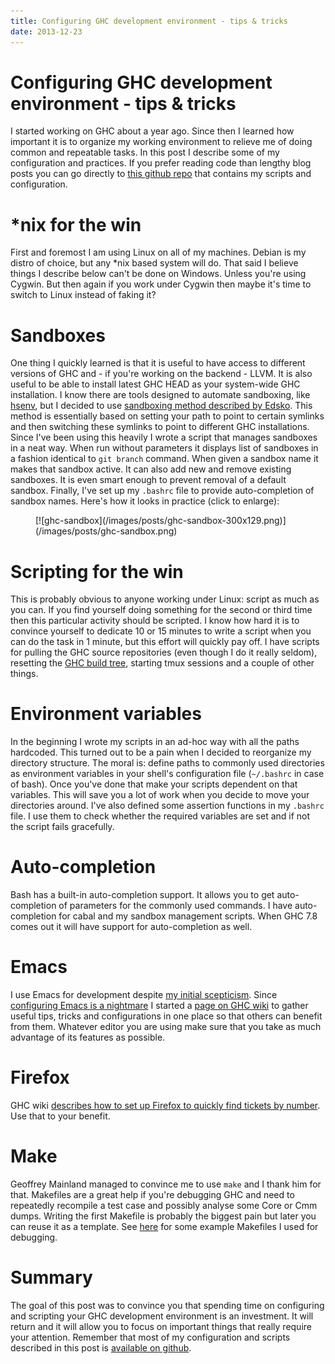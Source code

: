 ```yaml
---
title: Configuring GHC development environment - tips & tricks
date: 2013-12-23
---
```


Configuring GHC development environment - tips & tricks
=======================================================

I started working on GHC about a year ago. Since then I learned how important it
is to organize my working environment to relieve me of doing common and
repeatable tasks. In this post I describe some of my configuration and
practices. If you prefer reading code than lengthy blog posts you can go
directly to [this github repo](https://github.com/jstolarek/scripts) that
contains my scripts and configuration.

*nix for the win
================

First and foremost I am using Linux on all of my machines. Debian is my distro
of choice, but any *nix based system will do. That said I believe things I
describe below can't be done on Windows. Unless you're using Cygwin. But then
again if you work under Cygwin then maybe it's time to switch to Linux instead
of faking it?

Sandboxes
=========

One thing I quickly learned is that it is useful to have access to different
versions of GHC and - if you're working on the backend - LLVM. It is also useful
to be able to install latest GHC HEAD as your system-wide GHC installation. I
know there are tools designed to automate sandboxing, like
[hsenv](https://github.com/Paczesiowa/hsenv), but I decided to use [sandboxing
method described by
Edsko](http://www.edsko.net/2013/02/10/comprehensive-haskell-sandboxes/). This
method is essentially based on setting your path to point to certain symlinks
and then switching these symlinks to point to different GHC installations. Since
I've been using this heavily I wrote a script that manages sandboxes in a neat
way. When run without parameters it displays list of sandboxes in a fashion
identical to `git branch` command. When given a sandbox name it makes that
sandbox active. It can also add new and remove existing sandboxes. It is even
smart enough to prevent removal of a default sandbox. Finally, I've set up my
`.bashrc` file to provide auto-completion of sandbox names. Here's how it looks
in practice (click to enlarge):

<div class="thumbnail">
<figure>
[![ghc-sandbox](/images/posts/ghc-sandbox-300x129.png)](/images/posts/ghc-sandbox.png)
</figure>
</div>

Scripting for the win
=====================

This is probably obvious to anyone working under Linux: script as much as you
can. If you find yourself doing something for the second or third time then this
particular activity should be scripted. I know how hard it is to convince
yourself to dedicate 10 or 15 minutes to write a script when you can do the task
in 1 minute, but this effort will quickly pay off. I have scripts for pulling
the GHC source repositories (even though I do it really seldom), resetting the
[GHC build
tree](https://ghc.haskell.org/trac/ghc/wiki/Building/Using#Sourcetreesandbuildtrees),
starting tmux sessions and a couple of other things.

Environment variables
=====================

In the beginning I wrote my scripts in an ad-hoc way with all the paths
hardcoded. This turned out to be a pain when I decided to reorganize my
directory structure. The moral is: define paths to commonly used directories as
environment variables in your shell's configuration file (`~/.bashrc` in case of
bash). Once you've done that make your scripts dependent on that variables. This
will save you a lot of work when you decide to move your directories
around. I've also defined some assertion functions in my `.bashrc` file. I use
them to check whether the required variables are set and if not the script fails
gracefully.

Auto-completion
===============

Bash has a built-in auto-completion support. It allows you to get
auto-completion of parameters for the commonly used commands. I have
auto-completion for cabal and my sandbox management scripts. When GHC 7.8 comes
out it will have support for auto-completion as well.

Emacs
=====

I use Emacs for development despite [my initial
scepticism](/posts/2012-05-13-haskell-ide-emacs.html).  Since [configuring Emacs
is a nightmare](/posts/2012-11-05-configuring-emacs-is-a-nightmare.html) I
started a [page on GHC wiki](https://ghc.haskell.org/trac/ghc/wiki/Emacs) to
gather useful tips, tricks and configurations in one place so that others can
benefit from them. Whatever editor you are using make sure that you take as much
advantage of its features as possible.

Firefox
=======

GHC wiki [describes how to set up Firefox to quickly find tickets by
number](https://ghc.haskell.org/trac/ghc/wiki/BrowserTips). Use that to your
benefit.

Make
====

Geoffrey Mainland managed to convince me to use `make` and I thank him for that.
Makefiles are a great help if you're debugging GHC and need to repeatedly
recompile a test case and possibly analyse some Core or Cmm dumps. Writing the
first Makefile is probably the biggest pain but later you can reuse it as a
template. See [here](https://gist.github.com/jstolarek/8095793) for some example
Makefiles I used for debugging.

Summary
=======

The goal of this post was to convince you that spending time on configuring and
scripting your GHC development environment is an investment. It will return and
it will allow you to focus on important things that really require your
attention. Remember that most of my configuration and scripts described in this
post is [available on github](https://github.com/jstolarek/scripts).

